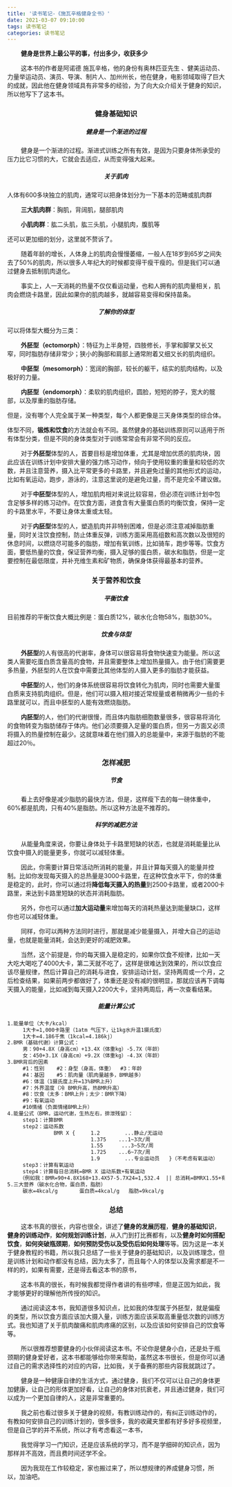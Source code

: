 ```yaml
---
title: '读书笔记-《施瓦辛格健身全书》'
date: 2021-03-07 09:10:00
tags: 读书笔记
categories: 读书笔记
---
```


&nbsp;&nbsp;&nbsp;&nbsp;&nbsp;&nbsp;&nbsp;&nbsp;**健身是世界上最公平的事，付出多少，收获多少**

&nbsp;&nbsp;&nbsp;&nbsp;&nbsp;&nbsp;&nbsp;&nbsp;这本书的作者是阿诺德 施瓦辛格，他的身份有奥林匹亚先生 、健美运动员、力量举运动员、演员、导演、制片人、加州州长，他在健身，电影领域取得了巨大的成就，因此他在健身领域具有非常多的经验，为了向大众介绍关于健身的知识，所以他写下了这本书。

<center><h3>健身基础知识</h3></center>

<center><h5>健身是一个渐进的过程</h5></center>

&nbsp;&nbsp;&nbsp;&nbsp;&nbsp;&nbsp;&nbsp;&nbsp;健身是一个渐进的过程。渐进式训练之所有有效，是因为只要身体所承受的压力比它习惯的大，它就会去适应，从而变得强大起来。

<center><h5>关于肌肉</h5></center>

人体有600多块独立的肌肉，通常可以把身体划分为一下基本的范畴或肌肉群

&nbsp;&nbsp;&nbsp;&nbsp;&nbsp;&nbsp;&nbsp;&nbsp;**三大肌肉群**：胸肌，背阔肌，腿部肌肉

&nbsp;&nbsp;&nbsp;&nbsp;&nbsp;&nbsp;&nbsp;&nbsp;**小肌肉群**：肱二头肌，肱三头肌，小腿肌肉，腹肌等

还可以更加细的划分，这里就不赘诉了。

&nbsp;&nbsp;&nbsp;&nbsp;&nbsp;&nbsp;&nbsp;&nbsp;随着年龄的增长，人体身上的肌肉会慢慢萎缩，一般人在18岁到65岁之间失去了50%的肌肉，所以很多人年纪大的时候都变得干瘦干瘦的。但是我们可以通过健身去抵制肌肉退化。

&nbsp;&nbsp;&nbsp;&nbsp;&nbsp;&nbsp;&nbsp;&nbsp;事实上，人一天消耗的热量不仅仅看运动量，也和人拥有的肌肉量相关，肌肉会燃烧卡路里，因此如果你的肌肉越多，就越容易变得和保持苗条。

<center><h5>了解你的体型</h5></center>

可以将体型大概分为三类：

&nbsp;&nbsp;&nbsp;&nbsp;&nbsp;&nbsp;&nbsp;&nbsp;**外胚型（ectomorph）**：特征为上半身短，四肢修长，手掌和脚掌又长又窄，同时脂肪存储非常少；狭小的胸部和肩部上通常附着又细又长的肌肉组织。

&nbsp;&nbsp;&nbsp;&nbsp;&nbsp;&nbsp;&nbsp;&nbsp;**中胚型（mesomorph）**：宽阔的胸部，较长的躯干，结实的肌肉结构，以及极好的力量。

&nbsp;&nbsp;&nbsp;&nbsp;&nbsp;&nbsp;&nbsp;&nbsp;**内胚型（endomorph）**：柔软的肌肉组织，圆脸，短短的脖子，宽大的髋部，以及厚重的脂肪存储。

但是，没有哪个人完全属于某一种类型，每个人都更像是三天身体类型的综合体。

体型不同，**锻炼和饮食**的方法就会有不同。虽然健身的基础训练原则可以适用于所有体型分类，但是不同的身体类型对于训练常常会有非常不同的反应。

&nbsp;&nbsp;&nbsp;&nbsp;&nbsp;&nbsp;&nbsp;&nbsp;对于**外胚型**体型的人，首要目标是增加体重，尤其是增加优质的肌肉块，因此应该在训练计划中安排大量的强力练习动作，倾向于使用较重的重量和较低的次数，并且注意营养，摄入比平常更多的卡路里，并且避免过量的其他形式的运动，比如有氧运动，跑步，游泳的，注意这里说的是避免过量，而不是完全不建议做。

&nbsp;&nbsp;&nbsp;&nbsp;&nbsp;&nbsp;&nbsp;&nbsp;对于**中胚型**体型的人，增加肌肉相对来说比较容易，但必须在训练计划中包含足够多样的练习动作。在饮食方面，进食含有大量蛋白质的均衡饮食，保持一定的卡路里水平，不要让身体太重或太轻。

&nbsp;&nbsp;&nbsp;&nbsp;&nbsp;&nbsp;&nbsp;&nbsp;对于**内胚型**体型的人，塑造肌肉并非特别困难，但是必须注意减掉脂肪重量，同时关注饮食控制，防止体重反弹，训练方面采用高组数和高次数以及很短的休息时间，以燃烧尽可能多的脂肪，增加有氧训练，比如骑车，跑步等等。饮食方面，要低热量的饮食，保证营养均衡，摄入足够的蛋白质，碳水和脂肪，但是一定要控制在最低限度，并补充维生素和矿物质，确保身体获得最基本的营养。

<center><h3>关于营养和饮食</h3></center>

<center><h5>平衡饮食</h5></center>

目前推荐的平衡饮食大概比例是：蛋白质12%，碳水化合物58%，脂肪30%。

<center><h5>饮食与体型</h5></center>

&nbsp;&nbsp;&nbsp;&nbsp;&nbsp;&nbsp;&nbsp;&nbsp;**外胚型**的人有很高的代谢率，身体可以很容易将食物快速变为能量。所以这类人需要吃蛋白质含量高的食物，并且需要整体上增加热量摄入。由于他们需要更多热量，外胚型的人在饮食中需要比其他体型的人摄入更多的脂肪才能获益。

&nbsp;&nbsp;&nbsp;&nbsp;&nbsp;&nbsp;&nbsp;&nbsp;**中胚型**的人，他们的身体系统很容易将饮食转化为肌肉，同时也需要大量蛋白质来支持肌肉组织。但是，他们可以摄入相对接近常规量或者稍微再少一些的卡路里就可以，而且中胚型的人能有效燃烧脂肪。

&nbsp;&nbsp;&nbsp;&nbsp;&nbsp;&nbsp;&nbsp;&nbsp;**内胚型**的人，他们的代谢很慢，而且体内脂肪细胞数量很多，很容易将消化的食物转变为脂肪储存于体内。他们必须要摄入足量的蛋白质，但另一方面又必须将摄入的热量控制在最少。这就意味着在他们摄入的总能量中，来源于脂肪的不能超过20％。

<center><h3>怎样减肥</h3></center>

<center><h5>节食</h5></center>

&nbsp;&nbsp;&nbsp;&nbsp;&nbsp;&nbsp;&nbsp;&nbsp;看上去好像是减少脂肪的最快方法，但是，这样瘦下去的每一磅体重中，60%都是肌肉，只有40%是脂肪。所以这种方法是不推荐的。

<center><h5>科学的减肥方法</h5></center>

&nbsp;&nbsp;&nbsp;&nbsp;&nbsp;&nbsp;&nbsp;&nbsp;从能量角度来说，你要让身体处于卡路里短缺的状态，也就是消耗能量比从饮食中摄入的能量更多，你就可以减轻体重。

&nbsp;&nbsp;&nbsp;&nbsp;&nbsp;&nbsp;&nbsp;&nbsp;因此，你需要计算日常活动所消耗的能量，并且计算每天摄入的能量并控制。比如你发现每天摄入的总热量是3000卡路里，在这种饮食水平下，你的体重是稳定的，此时，你可以通过将**降低每天摄入的热量**到2500卡路里，或者2000卡路里，来达到卡路里短缺的状态并消耗脂肪。

&nbsp;&nbsp;&nbsp;&nbsp;&nbsp;&nbsp;&nbsp;&nbsp;另外，你也可以通过**加大运动量**来增加每天的消耗热量达到能量缺口，这样你也可以减轻体重。

&nbsp;&nbsp;&nbsp;&nbsp;&nbsp;&nbsp;&nbsp;&nbsp;同样，你可以两种方法同时进行，那就是减少能量摄入，并增大自己的运动量，也就是能量消耗，会达到更好的减肥效果。

&nbsp;&nbsp;&nbsp;&nbsp;&nbsp;&nbsp;&nbsp;&nbsp;当然，这个前提是，你的每天摄入是稳定的，如果你饮食不规律，比如一天大吃大喝吃了4000大卡，第二天就不吃了，这样是很难达到效果的，所以饮食应该尽量规律，然后计算自己的消耗与进食，安排运动计划，坚持两周或一个月，之后检查结果，如果前两步都做好了，体重还是没有减的很明显，那就应该再下调每天摄入的能量，比如减到每天摄入2200大卡，坚持两周后，再一次查看结果。



<center><h5>能量计算公式</h5></center>

```txt
1.能量单位（大卡/kcal）
     1大卡=1,000卡路里（1atm 气压下，让1kg水升温1摄氏度）
     1大卡=4.186千焦（1kcal=4.186kj）
2.BMR（基础代谢）计算公式：
     男：90+4.8X（身高cm）+13.4X（体重kg）-5.7X（年龄）
     女：450+3.1X（身高cm）+9.2X（体重kg）-4.3X（年龄）
3.BMR背后的因素
     #1：性别    #2：身型（身高，体重）  #3：年龄
     #4：基因    #5：肌肉量（肌肉量越多，BMR越多） 
     #6：体温（1摄氏度上升=13%BMR上升）
     #7：外界温度（冷 BMR升高，热BMR升高）   
     #8：饮食（太多：BMR上升；太少：BMR下降）
     #9：有氧运动    
     #10情绪（负面情绪BMR上升）
4.能量公式（BMR，运动代谢，生热左右，排泄残留）：
     step1：计算BMR
     step2：运动系数
               BMR X {     1.2        ...静止/无运动
                           1.375    ...1~3次/周
                           1.55      ...3~5次/周
                           1.725    ...6~7次/周
                           1.9        ...专业运动员   }（不考虑有氧运动）
     step3：计算有氧运动
     step4：计算每日总消耗=BMR X 运动系数+有氧运动
    （例如我：BMR=90+4.8X168+13.4X57-5.7X24=1,532.4  || 总消耗=BMRX1.55+有氧运动=2361.27+0/300=2400/2700）
5.三大营养（碳水化合物，蛋白质，脂肪）
     碳水=4kcal/g       蛋白质=4kcal/g   脂肪=9kcal/g
```



<center><h3>总结</h3></center>

&nbsp;&nbsp;&nbsp;&nbsp;&nbsp;&nbsp;&nbsp;&nbsp;这本书真的很长，内容也很全，讲述了**健身的发展历程**，**健身的基础知识**，**健身的训练动作**，**如何规划训练计划**，从入门到打比赛都有，以及**健身时如何搭配饮食**，**如何突破瓶颈期**，**如何预防受伤以及受伤后如何处理**等等。因为这是一本关于健身教程的书籍，所以我只总结了一些关于健身的基础知识，以及训练理念，但是训练计划和动作都没有总结，因为太多了，而且每个人的体型以及需求都是不一样的的，如果有需要，还是得去看这本书的原书，

&nbsp;&nbsp;&nbsp;&nbsp;&nbsp;&nbsp;&nbsp;&nbsp;这本书真的很长，有时候我都觉得作者讲的有些啰嗦，但是正因为如此，我才能够更好的理解他所传授的知识。

&nbsp;&nbsp;&nbsp;&nbsp;&nbsp;&nbsp;&nbsp;&nbsp;通过阅读这本书，我知道很多知识点，比如我的体型属于外胚型，就是偏瘦的类型，所以饮食方面应该加大摄入量，训练方面应该采取高重量低次数的训练方式。我也知道了关于肌肉酸痛和肌肉疼痛的区别，以及应该如何安排自己的饮食等等。

&nbsp;&nbsp;&nbsp;&nbsp;&nbsp;&nbsp;&nbsp;&nbsp;所以很推荐想要健身的小伙伴阅读这本书。不论你是健身小白，还是处于瓶颈期的健身爱好者，这本书都能够给你带来帮助，虽然这本书很长，但是你可以通过自己的需求选择性的对应的内容，比如我，关于备赛的那些内容我就跳过了。

&nbsp;&nbsp;&nbsp;&nbsp;&nbsp;&nbsp;&nbsp;&nbsp;健身是一种健康自律的生活方式，通过健身，我们不仅可以让自己的身体更加健康，让自己的形体更加好看，让自己的身体对抗衰老，并且通过健身，我们可以成为一个更加自律的人，这是非常重要的。

&nbsp;&nbsp;&nbsp;&nbsp;&nbsp;&nbsp;&nbsp;&nbsp;我之前也看过很多关于健身的视频，有教训练动作的，有纠正训练动作的，有教如何安排自己的训练计划的，很多很多，我的收藏夹里都有好多好多视频里，但是自己学的并不系统，所以才有考虑看这一本书，

&nbsp;&nbsp;&nbsp;&nbsp;&nbsp;&nbsp;&nbsp;&nbsp;我觉得学习一门知识，还是应该系统的学习，而不是学细碎的知识点，因为那样并不高效，而且费时间还学不全。

&nbsp;&nbsp;&nbsp;&nbsp;&nbsp;&nbsp;&nbsp;&nbsp;因为我现在工作较稳定，家也搬过来了，所以想规律的养成健身习惯，所以，加油吧。

